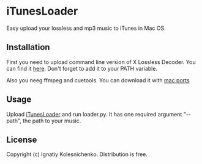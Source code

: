 iTunesLoader
============

Easy upload your lossless and mp3 music to iTunes in Mac OS.

Installation
------------

First you need to upload command line version of X Lossless Decoder.
You can find it [here](http://tmkk.pv.land.to/xld/index_e.html).
Don't forget to add it to your PATH variable.

Also you neeg ffmpeg and cuetools. You can download it with [mac ports](http://guide.macports.org/)

Usage
-----

Upload [iTunesLoader]() and run loader.py. It has one required argument
"--path", the path to your music. 


License
-------

Copyright (c) Ignatiy Kolesnichenko. Distribution is free.

